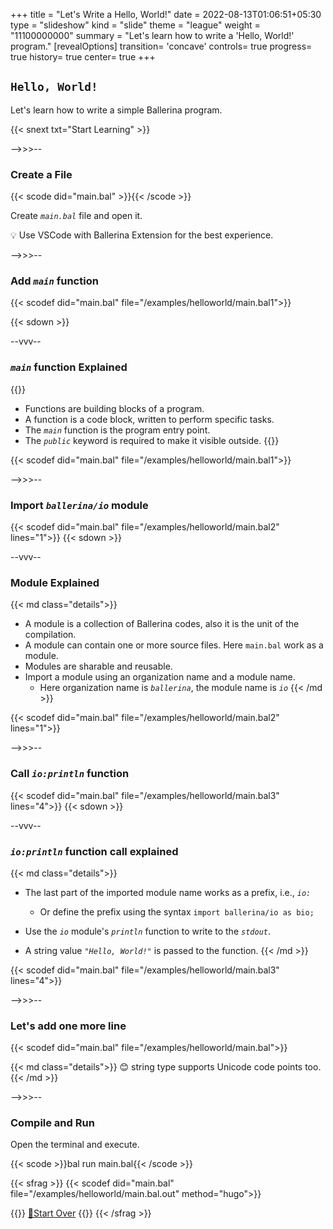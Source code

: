 +++
title = "Let's Write a Hello, World!"
date = 2022-08-13T01:06:51+05:30
type = "slideshow"
kind = "slide"
theme = "league"
weight = "11100000000"
summary = "Let's learn how to write a 'Hello, World!' program."
[revealOptions]
transition= 'concave'
controls= true
progress= true
history= true
center= true
+++

##  `Hello, World!`

Let's learn how to write a simple Ballerina program.

{{< snext txt="Start Learning" >}}

-->>>--

### Create a File

{{< scode did="main.bal" >}}{{< /scode >}}

Create *`main.bal`* file and open it.

<div class="details" >
💡 Use VSCode with Ballerina Extension for the best experience.  
</div>

  

-->>>--

### Add *`main`* function

{{< scodef did="main.bal" file="/examples/helloworld/main.bal1">}}

{{< sdown >}}

--vvv--

### *`main`* function Explained

{{<md class="details">}}
- Functions are building blocks of a program.
- A function is a code block, written to perform specific tasks.  
- The *`main`* function is the program entry point.
- The *`public`* keyword is required to make it visible outside.
{{</md >}}

{{< scodef did="main.bal" file="/examples/helloworld/main.bal1">}}
  
-->>>--

### Import *`ballerina/io`* module

{{< scodef did="main.bal" file="/examples/helloworld/main.bal2" lines="1">}}
{{< sdown >}}

--vvv--

### Module Explained

{{< md class="details">}}
- A module is a collection of Ballerina codes, also it is the unit of the compilation.
- A module can contain one or more source files. Here `main.bal` work as a module.
- Modules are sharable and reusable. 
- Import a module using an organization name and a module name.
  - Here organization name is *`ballerina`*, the module name is *`io`*
{{< /md >}}

{{< scodef did="main.bal" file="/examples/helloworld/main.bal2" lines="1">}}
  
-->>>--

### Call *`io:println`* function

{{< scodef did="main.bal" file="/examples/helloworld/main.bal3" lines="4">}}
{{< sdown >}}

--vvv--

### *`io:println`* function call explained

{{< md class="details">}}
- The last part of the imported module name works as a prefix, i.e., *`io:`*
  - Or define the prefix using the syntax `import ballerina/io as bio;`

- Use the *`io`* module's *`println`* function to write to the *`stdout`*.
- A string value *`"Hello, World!"`* is passed to the function.
{{< /md >}}

{{< scodef did="main.bal" file="/examples/helloworld/main.bal3" lines="4">}}

-->>>--

### Let's add one more line

{{< scodef did="main.bal" file="/examples/helloworld/main.bal">}}
  
{{< md class="details">}}
😊 string type supports Unicode code points too. 
{{< /md >}}

-->>>--

### Compile and Run

Open the terminal and execute.

{{< scode >}}bal run main.bal{{< /scode >}}

{{< sfrag >}}
{{< scodef did="main.bal" file="/examples/helloworld/main.bal.out" method="hugo">}}

{{<md class="details">}}
[🔁Start Over](#/0)
{{</md>}}
{{< /sfrag >}}
